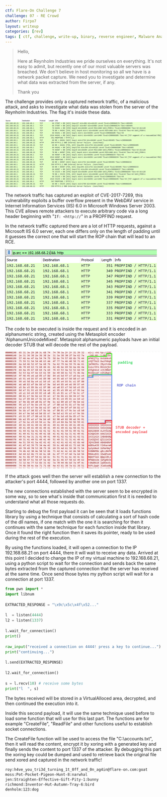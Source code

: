 ```yaml
---
ctf: Flare-On Challenge 7
challenge: 07 - RE Crowd
author: Firpo7
layout: writeup
categories: [rev]
tags: [ ctf, challenge, write-up, binary, reverse engineer, Malware Analysis]
---
```


> Hello,
>
> Here at Reynholm Industries we pride ourselves on everything.
It's not easy to admit, but recently one of our most valuable servers was breached.
We don't believe in host monitoring so all we have is a network packet capture.
We need you to investigate and determine what data was extracted from the server, if any.
>
> Thank you

The challenge provides only a captured network traffic, of a malicious attack, and asks to investigate what data was stolen from the server of the Reynholm Industries. The flag it's inside these data.

![Network Capture](img/7_start.png)

The network traffic has captured an exploit of CVE-2017-7269, this vulnerability exploits a buffer overflow present in the WebDAV service in Internet Information Services (IIS) 6.0 in Microsoft Windows Server 2003. This CVE allows remote attackers to execute arbitrary code via a long header beginning with "`If: <http://`" in a PROPFIND request.


In the network traffic captured there are a lot of HTTP requests, against a Microsoft IIS 6.0 server, each one differs only on the length of padding until it guesses the correct one that will start the ROP chain that will lead to an RCE.

![Request Bruteforcing](img/7_bruteforce_padding.png)

The code to be executed is inside the request and it is encoded in an alphanumeric string, created using the Metasploit encoder 'AlphanumUnicodeMixed'. Metasploit alphanumeric payloads have an initial decoder STUB that will decode the rest of the payload.

![Hexdump Exploit](img/7_dump_exploit.png)

If the attack goes well then the server will establish a new connection to the attacker's port 4444, followed by another one on port 1337.

The new connections established with the server seem to be encrypted in some way, so to see what's inside that communication first it is needed to understand what all those requests do.


Starting to debug the first payload it can be seen that it loads functions library by using a technique that consists of calculating a sort of hash code of the dll names, if one match with the one it is searching for then it continues with the same technique for each function inside that library. Once it found the right function then it saves its pointer, ready to be used during the rest of the execution.

By using the functions loaded, it will open a connection to the IP 192.168.68.21 on port 4444, there it will wait to receive any data. Arrived at this point I decided to change the IP of my virtual machine to 192.168.68.21, using a python script to wait for the connection and sends back the same bytes extracted from the captured connection that the server has received at the same time. Once send those bytes my python script will wait for a connection at port 1337.

```python
from pwn import *
import libnum

EXTRACTED_RESPONSE = "\x9c\x5c\x4f\x52..."

l  = listen(4444)
l2 = listen(1337)

l.wait_for_connection()
print()

raw_input("received a connection on 4444! press a key to continue...")
print("continuing...")

l.send(EXTRACTED_RESPONSE)

l2.wait_for_connection()

s = l.recv(10) # receive some bytes
print("l  ", s)
```

The bytes received will be stored in a VirtualAlloced area, decrypted, and then continued the execution into it.

Inside this second payload, it will use the same technique used before to load some function that will use for this last part. The functions are for example "CreateFile", "ReadFile" and other functions useful to establish socket connections.

The CreateFile function will be used to access the file "C:\accounts.txt", then it will read the content, encrypt it by xoring with a generated key and finally sends the content to port 1337 of the attacker. By debugging this part the xoring key could be dumped and used to retrieve back the original file send xored and captured in the network traffic!

```
roy:h4ve_you_tri3d_turning_1t_0ff_and_0n_ag4in@flare-on.com:goat
moss:Pot-Pocket-Pigeon-Hunt-8:narwhal
jen:Straighten-Effective-Gift-Pity-1:bunny
richmond:Inventor-Hut-Autumn-Tray-6:bird
denholm:123:dog
```
